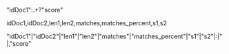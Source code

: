 "idDoc1":.+?"score"

idDoc1,idDoc2,len1,len2,matches,matches_percent,s1,s2


"idDoc1"|"idDoc2"|"len1"|"len2"|"matches"|"matches_percent"|"s1"|"s2"|:|"|,"score"

